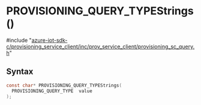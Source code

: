 # PROVISIONING_QUERY_TYPEStrings()

\#include "[azure-iot-sdk-c/provisioning_service_client/inc/prov_service_client/provisioning_sc_query.h](../iot-c-ref-provisioning-sc-query-h.md)"  

## Syntax

```C
const char* PROVISIONING_QUERY_TYPEStrings(
  PROVISIONING_QUERY_TYPE  value
);
```


